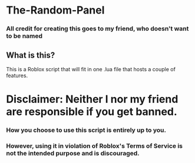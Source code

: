 # The-Random-Panel
### All credit for creating this goes to my friend, who doesn't want to be named
## What is this?
This is a Roblox script that will fit in one .lua file that hosts a couple of features.

# Disclaimer: Neither I nor my friend are responsible if you get banned.
### How you choose to use this script is entirely up to you.
### However, using it in violation of Roblox's Terms of Service is not the intended purpose and is discouraged.
